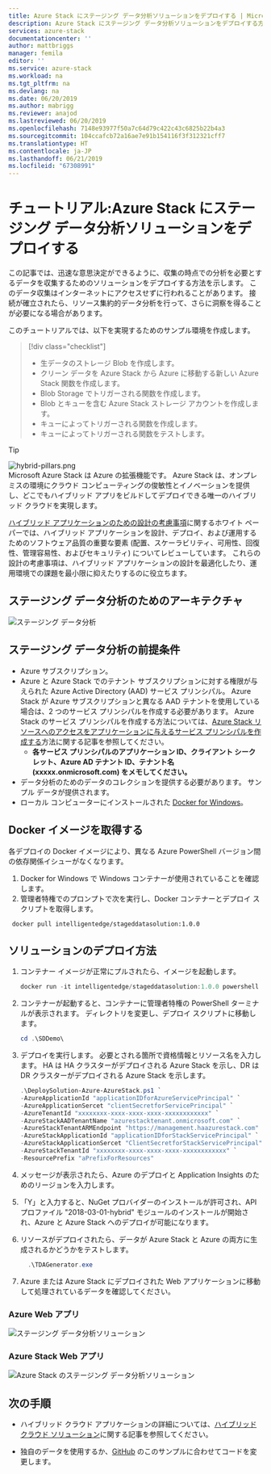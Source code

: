 ```yaml
---
title: Azure Stack にステージング データ分析ソリューションをデプロイする | Microsoft Docs
description: Azure Stack にステージング データ分析ソリューションをデプロイする方法について説明します
services: azure-stack
documentationcenter: ''
author: mattbriggs
manager: femila
editor: ''
ms.service: azure-stack
ms.workload: na
ms.tgt_pltfrm: na
ms.devlang: na
ms.date: 06/20/2019
ms.author: mabrigg
ms.reviewer: anajod
ms.lastreviewed: 06/20/2019
ms.openlocfilehash: 7148e93977f50a7c64d79c422c43c6825b22b4a3
ms.sourcegitcommit: 104ccafcb72a16ae7e91b154116f3f312321cff7
ms.translationtype: HT
ms.contentlocale: ja-JP
ms.lasthandoff: 06/21/2019
ms.locfileid: "67308991"
---
```

# <a name="tutorial-deploy-a-staged-data-analytics-solution-to-azure-stack"></a>チュートリアル:Azure Stack にステージング データ分析ソリューションをデプロイする

この記事では、迅速な意思決定ができるように、収集の時点での分析を必要とするデータを収集するためのソリューションをデプロイする方法を示します。 このデータ収集はインターネットにアクセスせずに行われることがあります。 接続が確立されたら、リソース集約的データ分析を行って、さらに洞察を得ることが必要になる場合があります。

このチュートリアルでは、以下を実現するためのサンプル環境を作成します。

> [!div class="checklist"]
> - 生データのストレージ Blob を作成します。
> - クリーン データを Azure Stack から Azure に移動する新しい Azure Stack 関数を作成します。
> - Blob Storage でトリガーされる関数を作成します。
> - Blob とキューを含む Azure Stack ストレージ アカウントを作成します。
> - キューによってトリガーされる関数を作成します。
> - キューによってトリガーされる関数をテストします。

> [!Tip]  
> ![hybrid-pillars.png](./media/azure-stack-solution-cloud-burst/hybrid-pillars.png)  
> Microsoft Azure Stack は Azure の拡張機能です。 Azure Stack は、オンプレミスの環境にクラウド コンピューティングの俊敏性とイノベーションを提供し、どこでもハイブリッド アプリをビルドしてデプロイできる唯一のハイブリッド クラウドを実現します。  
> 
> [ハイブリッド アプリケーションのための設計の考慮事項](https://aka.ms/hybrid-cloud-applications-pillars)に関するホワイト ペーパーでは、ハイブリッド アプリケーションを設計、デプロイ、および運用するためのソフトウェア品質の重要な要素 (配置、スケーラビリティ、可用性、回復性、管理容易性、およびセキュリティ) についてレビューしています。 これらの設計の考慮事項は、ハイブリッド アプリケーションの設計を最適化したり、運用環境での課題を最小限に抑えたりするのに役立ちます。

## <a name="architecture-for-staged-data-analytics"></a>ステージング データ分析のためのアーキテクチャ

![ステージング データ分析](media/azure-stack-solution-staged-data/image1.png)

## <a name="prerequisites-for-staged-data-analytics"></a>ステージング データ分析の前提条件

  - Azure サブスクリプション。
  - Azure と Azure Stack でのテナント サブスクリプションに対する権限が与えられた Azure Active Directory (AAD) サービス プリンシパル。 Azure Stack が Azure サブスクリプションと異なる AAD テナントを使用している場合は、2 つのサービス プリンシパルを作成する必要があります。 Azure Stack のサービス プリンシパルを作成する方法については、[Azure Stack リソースへのアクセスをアプリケーションに与えるサービス プリンシパルを作成する](https://docs.microsoft.com/azure-stack/user/azure-stack-create-service-principals)方法に関する記事を参照してください。
      - **各サービス プリンシパルのアプリケーション ID、クライアント シークレット、Azure AD テナント ID、テナント名 (xxxxx.onmicrosoft.com) をメモしてください。**
  - データ分析のためのデータのコレクションを提供する必要があります。 サンプル データが提供されます。
  - ローカル コンピューターにインストールされた [Docker for Windows](https://docs.docker.com/docker-for-windows/)。

## <a name="get-the-docker-image"></a>Docker イメージを取得する

各デプロイの Docker イメージにより、異なる Azure PowerShell バージョン間の依存関係イシューがなくなります。
1.  Docker for Windows で Windows コンテナーが使用されていることを確認します。
2.  管理者特権でのプロンプトで次を実行し、Docker コンテナーとデプロイ スクリプトを取得します。

```
 docker pull intelligentedge/stageddatasolution:1.0.0
```

## <a name="deploy-the-solution"></a>ソリューションのデプロイ方法

1.  コンテナー イメージが正常にプルされたら、イメージを起動します。

      ```powershell  
      docker run -it intelligentedge/stageddatasolution:1.0.0 powershell
      ```

2.  コンテナーが起動すると、コンテナーに管理者特権の PowerShell ターミナルが表示されます。 ディレクトリを変更し、デプロイ スクリプトに移動します。

      ```powershell  
      cd .\SDDemo\
      ```

3.  デプロイを実行します。 必要とされる箇所で資格情報とリソース名を入力します。 HA は HA クラスターがデプロイされる Azure Stack を示し、DR は DR クラスターがデプロイされる Azure Stack を示します。

      ```powershell
      .\DeploySolution-Azure-AzureStack.ps1 `
      -AzureApplicationId "applicationIDforAzureServicePrincipal" `
      -AzureApplicationSercet "clientSecretforServicePrincipal" `
      -AzureTenantId "xxxxxxxx-xxxx-xxxx-xxxx-xxxxxxxxxxxx" `
      -AzureStackAADTenantName "azurestacktenant.onmicrosoft.com" `
      -AzureStackTenantARMEndpoint "https://management.haazurestack.com" `
      -AzureStackApplicationId "applicationIDforStackServicePrincipal" `
      -AzureStackApplicationSercet "ClientSecretforStackServicePrincipal" `
      -AzureStackTenantId "xxxxxxxx-xxxx-xxxx-xxxx-xxxxxxxxxxxx" `
      -ResourcePrefix "aPrefixForResources"
      ```

1.  メッセージが表示されたら、Azure のデプロイと Application Insights のためのリージョンを入力します。

2.  「Y」と入力すると、NuGet プロバイダーのインストールが許可され、API プロファイル "2018-03-01-hybrid" モジュールのインストールが開始され、Azure と Azure Stack へのデプロイが可能になります。

3.  リソースがデプロイされたら、データが Azure Stack と Azure の両方に生成されるかどうかをテストします。

    ```powershell  
      .\TDAGenerator.exe
    ```

4.  Azure または Azure Stack にデプロイされた Web アプリケーションに移動して処理されているデータを確認してください。

### <a name="azure-web-app"></a>Azure Web アプリ
 
![ステージング データ分析ソリューション](media/azure-stack-solution-staged-data/image2.png)
 
### <a name="azure-stack-web-app"></a>Azure Stack Web アプリ
 
![Azure Stack のステージング データ分析ソリューション](media/azure-stack-solution-staged-data/image3.png)

## <a name="next-steps"></a>次の手順

  - ハイブリッド クラウド アプリケーションの詳細については、[ハイブリッド クラウド ソリューション](https://aka.ms/azsdevtutorials)に関する記事を参照してください。

  - 独自のデータを使用するか、[GitHub](https://github.com/Azure-Samples/azure-intelligent-edge-patterns) のこのサンプルに合わせてコードを変更します。
